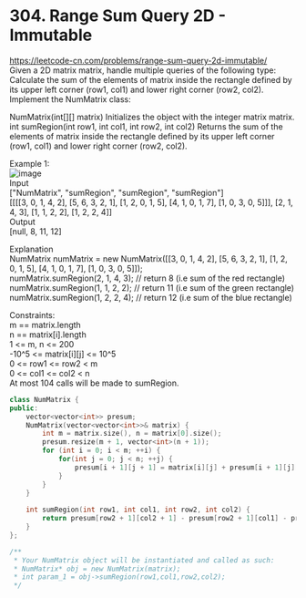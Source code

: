 # 304. Range Sum Query 2D - Immutable
https://leetcode-cn.com/problems/range-sum-query-2d-immutable/  
Given a 2D matrix matrix, handle multiple queries of the following type:  
Calculate the sum of the elements of matrix inside the rectangle defined by its upper left corner (row1, col1) and lower right corner (row2, col2).  
Implement the NumMatrix class:  

NumMatrix(int[][] matrix) Initializes the object with the integer matrix matrix.  
int sumRegion(int row1, int col1, int row2, int col2) Returns the sum of the elements of matrix inside the rectangle defined by its upper left corner (row1, col1) and lower right corner (row2, col2).  

Example 1:  
![image](https://user-images.githubusercontent.com/60777462/156893161-32c54b1f-99fc-40b6-bfd6-e13f5778db28.png)  
Input  
["NumMatrix", "sumRegion", "sumRegion", "sumRegion"]  
[[[[3, 0, 1, 4, 2], [5, 6, 3, 2, 1], [1, 2, 0, 1, 5], [4, 1, 0, 1, 7], [1, 0, 3, 0, 5]]], [2, 1, 4, 3], [1, 1, 2, 2], [1, 2, 2, 4]]  
Output  
[null, 8, 11, 12]  

Explanation  
NumMatrix numMatrix = new NumMatrix([[3, 0, 1, 4, 2], [5, 6, 3, 2, 1], [1, 2, 0, 1, 5], [4, 1, 0, 1, 7], [1, 0, 3, 0, 5]]);  
numMatrix.sumRegion(2, 1, 4, 3); // return 8 (i.e sum of the red rectangle)  
numMatrix.sumRegion(1, 1, 2, 2); // return 11 (i.e sum of the green rectangle)  
numMatrix.sumRegion(1, 2, 2, 4); // return 12 (i.e sum of the blue rectangle)  

Constraints:  
m == matrix.length  
n == matrix[i].length  
1 <= m, n <= 200  
-10^5 <= matrix[i][j] <= 10^5  
0 <= row1 <= row2 < m  
0 <= col1 <= col2 < n  
At most 104 calls will be made to sumRegion.  

``` cpp
class NumMatrix {
public:
    vector<vector<int>> presum;
    NumMatrix(vector<vector<int>>& matrix) {
        int m = matrix.size(), n = matrix[0].size();
        presum.resize(m + 1, vector<int>(n + 1));
        for (int i = 0; i < m; ++i) {
            for(int j = 0; j < n; ++j) {
                presum[i + 1][j + 1] = matrix[i][j] + presum[i + 1][j] + presum[i][j + 1] -presum[i][j];
            }
        }
    }
    
    int sumRegion(int row1, int col1, int row2, int col2) {
        return presum[row2 + 1][col2 + 1] - presum[row2 + 1][col1] - presum[row1][col2 + 1] + presum[row1][col1];
    }
};

/**
 * Your NumMatrix object will be instantiated and called as such:
 * NumMatrix* obj = new NumMatrix(matrix);
 * int param_1 = obj->sumRegion(row1,col1,row2,col2);
 */
```
